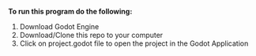 **To run this program do the following:**

1. Download Godot Engine
2. Download/Clone this repo to your computer
3. Click on project.godot file to open the project in the Godot Application

